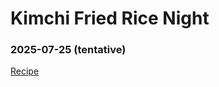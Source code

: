 # Kimchi Fried Rice Night
### 2025-07-25 (tentative)

[Recipe](https://www.maangchi.com/recipe/kimchi-bokkeumbap)

